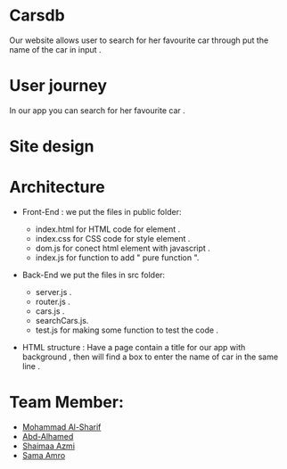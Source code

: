 # Carsdb
Our website allows user to search  for her favourite car through put the name of the car in input .
# User journey 
In our app you can  search for her favourite car .
# Site design 

# Architecture 
- Front-End :
we put the files in public folder:
  - index.html for HTML code for element .
  - index.css for CSS code for style element .
  - dom.js for conect html element with javascript .
  - index.js for function to add   " pure function ".
  
- Back-End
we put the files in src folder:
  - server.js .
  - router.js .
  - cars.js .
  - searchCars.js.
  -  test.js for making some function to test the code .


- HTML structure :
  Have a page contain a title for our app with background , then will find a box to enter the name of car in the same line  . 



# Team Member:
- [Mohammad Al-Sharif](https://github.com/mhmdtshref)
- [Abd-Alhamed ](https://github.com/abozanona)
- [Shaimaa Azmi](https://github.com/shaima96)
- [Sama Amro](https://github.com/samaamro20)
